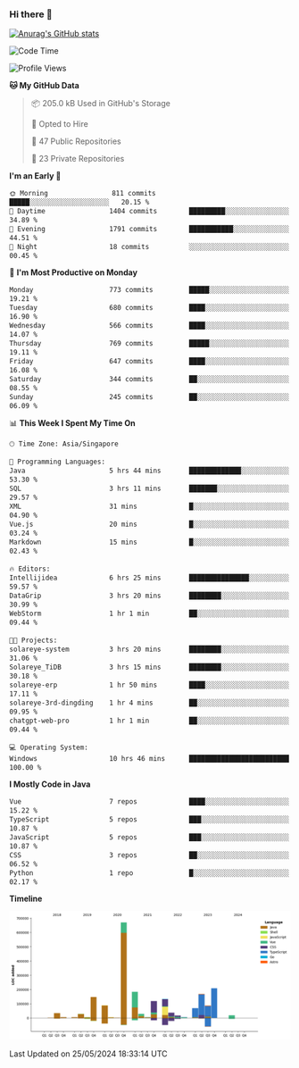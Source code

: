 ### Hi there 👋

[![Anurag's GitHub stats](https://github-readme-stats.vercel.app/api?username=xiumu2017&show_icons=true&theme=radical)](https://github.com/anuraghazra/github-readme-stats)

<!--
**xiumu2017/xiumu2017** is a ✨ _special_ ✨ repository because its `README.md` (this file) appears on your GitHub profile.

Here are some ideas to get you started:

- 🔭 I’m currently working on ...
- 🌱 I’m currently learning ...
- 👯 I’m looking to collaborate on ...
- 🤔 I’m looking for help with ...
- 💬 Ask me about ...
- 📫 How to reach me: ...
- 😄 Pronouns: ...
- ⚡ Fun fact: ...
-->

<!--START_SECTION:waka-->
![Code Time](http://img.shields.io/badge/Code%20Time-2%2C127%20hrs%2018%20mins-blue)

![Profile Views](http://img.shields.io/badge/Profile%20Views-0-blue)

**🐱 My GitHub Data** 

> 📦 205.0 kB Used in GitHub's Storage 
 > 
> 💼 Opted to Hire
 > 
> 📜 47 Public Repositories 
 > 
> 🔑 23 Private Repositories 
 > 
**I'm an Early 🐤** 

```text
🌞 Morning                811 commits         █████░░░░░░░░░░░░░░░░░░░░   20.15 % 
🌆 Daytime                1404 commits        █████████░░░░░░░░░░░░░░░░   34.89 % 
🌃 Evening                1791 commits        ███████████░░░░░░░░░░░░░░   44.51 % 
🌙 Night                  18 commits          ░░░░░░░░░░░░░░░░░░░░░░░░░   00.45 % 
```
📅 **I'm Most Productive on Monday** 

```text
Monday                   773 commits         █████░░░░░░░░░░░░░░░░░░░░   19.21 % 
Tuesday                  680 commits         ████░░░░░░░░░░░░░░░░░░░░░   16.90 % 
Wednesday                566 commits         ████░░░░░░░░░░░░░░░░░░░░░   14.07 % 
Thursday                 769 commits         █████░░░░░░░░░░░░░░░░░░░░   19.11 % 
Friday                   647 commits         ████░░░░░░░░░░░░░░░░░░░░░   16.08 % 
Saturday                 344 commits         ██░░░░░░░░░░░░░░░░░░░░░░░   08.55 % 
Sunday                   245 commits         ██░░░░░░░░░░░░░░░░░░░░░░░   06.09 % 
```


📊 **This Week I Spent My Time On** 

```text
🕑︎ Time Zone: Asia/Singapore

💬 Programming Languages: 
Java                     5 hrs 44 mins       █████████████░░░░░░░░░░░░   53.30 % 
SQL                      3 hrs 11 mins       ███████░░░░░░░░░░░░░░░░░░   29.57 % 
XML                      31 mins             █░░░░░░░░░░░░░░░░░░░░░░░░   04.90 % 
Vue.js                   20 mins             █░░░░░░░░░░░░░░░░░░░░░░░░   03.24 % 
Markdown                 15 mins             █░░░░░░░░░░░░░░░░░░░░░░░░   02.43 % 

🔥 Editors: 
Intellijidea             6 hrs 25 mins       ███████████████░░░░░░░░░░   59.57 % 
DataGrip                 3 hrs 20 mins       ████████░░░░░░░░░░░░░░░░░   30.99 % 
WebStorm                 1 hr 1 min          ██░░░░░░░░░░░░░░░░░░░░░░░   09.44 % 

🐱‍💻 Projects: 
solareye-system          3 hrs 20 mins       ████████░░░░░░░░░░░░░░░░░   31.06 % 
Solareye_TiDB            3 hrs 15 mins       ████████░░░░░░░░░░░░░░░░░   30.18 % 
solareye-erp             1 hr 50 mins        ████░░░░░░░░░░░░░░░░░░░░░   17.11 % 
solareye-3rd-dingding    1 hr 4 mins         ██░░░░░░░░░░░░░░░░░░░░░░░   09.95 % 
chatgpt-web-pro          1 hr 1 min          ██░░░░░░░░░░░░░░░░░░░░░░░   09.44 % 

💻 Operating System: 
Windows                  10 hrs 46 mins      █████████████████████████   100.00 % 
```

**I Mostly Code in Java** 

```text
Vue                      7 repos             ████░░░░░░░░░░░░░░░░░░░░░   15.22 % 
TypeScript               5 repos             ███░░░░░░░░░░░░░░░░░░░░░░   10.87 % 
JavaScript               5 repos             ███░░░░░░░░░░░░░░░░░░░░░░   10.87 % 
CSS                      3 repos             ██░░░░░░░░░░░░░░░░░░░░░░░   06.52 % 
Python                   1 repo              █░░░░░░░░░░░░░░░░░░░░░░░░   02.17 % 
```



**Timeline**

![Lines of Code chart](https://raw.githubusercontent.com/xiumu2017/xiumu2017/main/assets/bar_graph.png)


 Last Updated on 25/05/2024 18:33:14 UTC
<!--END_SECTION:waka-->
